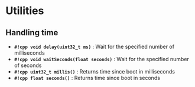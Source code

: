 # Utilities

## Handling time

- **`#!cpp void delay(uint32_t ms)`** : Wait for the specified number of milliseconds
- **`#!cpp void waitSeconds(float seconds)`** : Wait for the specified number of seconds
- **`#!cpp uint32_t millis()`** : Returns time since boot in milliseconds
- **`#!cpp float seconds()`** : Returns time since boot in seconds
